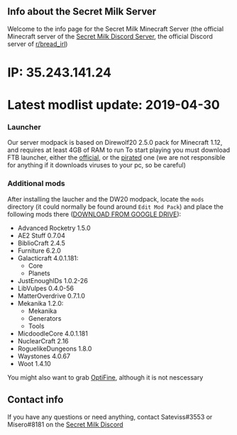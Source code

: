 ## Info about the Secret Milk Server

Welcome to the info page for the Secret Milk Minecraft Server (the official Minecraft server of the [Secret Milk Discord Server](https://discordapp.com/invite/puCATYH), the official Discord server of [r/bread_irl](https://www.reddit.com/r/bread_irl))

# IP: 35.243.141.24
# Latest modlist update: 2019-04-30

### Launcher
Our server modpack is based on Direwolf20 2.5.0 pack for Minecraft 1.12, and requires at least 4GB of RAM to run
To start playing you must download FTB launcher, either the [official](https://www.feed-the-beast.com/), or the [pirated](https://www.hackphoenix.com/feed-the-beast/) one (we are not responsible for anything if it downloads viruses to your pc, so be careful)

### Additional mods
After installing the laucher and the DW20 modpack, locate the `mods` directory (it could normally be found around `Edit Mod Pack`) and place the following mods there ([DOWNLOAD FROM GOOGLE DRIVE](https://drive.google.com/open?id=1eTtKGLkBOjgYWslohyQATaNKC1M7sYiV)):

* Advanced Rocketry 1.5.0
* AE2 Stuff 0.7.04
* BiblioCraft 2.4.5
* Furniture 6.2.0
* Galacticraft 4.0.1.181:
  - Core
  - Planets
* JustEnoughIDs 1.0.2-26
* LibVulpes 0.4.0-56
* MatterOverdrive 0.7.1.0
* Mekanika 1.2.0:
  - Mekanika
  - Generators
  - Tools
* MicdoodleCore 4.0.1.181
* NuclearCraft 2.16
* RoguelikeDungeons 1.8.0
* Waystones 4.0.67
* Woot 1.4.10

You might also want to grab [OptiFine](http://optifine.net/), although it is not nescessary

## Contact info
If you have any questions or need anything, contact Sateviss#3553 or Misero#8181 on the [Secret Milk Discord](https://discordapp.com/invite/puCATYH)
